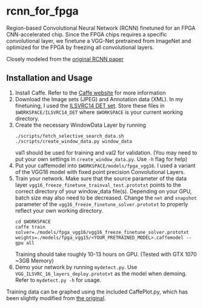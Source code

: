 # rcnn_for_fpga

Region-based Convolutional Neural Network (RCNN) finetuned for an FPGA CNN-accelerated chip. Since the FPGA chips requires a specific convolutional layer, we finetune a VGG-Net pretrained from ImageNet and optimized for the FPGA by freezing all convolutional layers.

Closely modeled from the [original RCNN paper](https://github.com/rbgirshick/rcnn)


## Installation and Usage
1.	Install Caffe. Refer to the [Caffe website](http://caffe.berkeleyvision.org/) for more information
2.	Download the Image sets (JPEG) and Annotation data (XML). In my finetuning, I used the [ILSVRC14 DET set](http://image-net.org/challenges/LSVRC/2014/download-images-5jj5.php). Store these files in `$WORKSPACE/ILSVRC14_DET` where `$WORKSPACE` is your current working directory.
3.	Create the necessary WindowData Layer by running 
	```shell
	./scripts/fetch_selective_search_data.sh
	./scripts/create_window_data.py window_data
	```
	val1 should be used for training and val2 for validation.
	(You may need to put your own settings in `create_window_data.py`. Use `-h` flag for help)
4.	Put your caffemodel into `$WORKSPACE/models/fpga_vgg16`. I used a variant of the VGG16 model with fixed point precision Convolutional Layers.
5.	Train your network. Make sure that the source parameter of the data layer `vgg16_freeze_finetune_trainval_test.prototxt` points to the correct directory of your window_data file(s). Depending on your GPU, batch size may also need to be decreased. Change the `net` and `snapshot` parameter of the `vgg16_freeze_finetune_solver.prototxt` to properly reflect your own working directory.
	```shell
	cd $WORKSPACE
	caffe train solver=./models/fpga_vgg16/vgg16_freeze_finetune_solver.prototxt weights=./models/fpga_vgg15/<YOUR_PRETRAINED_MODEL>.caffemodel --gpu all
	```
	Training should take roughly 10-13 hours on GPU. (Tested with GTX 1070 ~3GB Memory)
6.	Demo your network by running `mydetect.py`. Use `VGG_ILSVRC_16_layers_deploy.prototxt` as the model when demoing. Refer to `mydetect.py -h` for usage.

Training data can be graphed using the included CaffePlot.py, which has been slightly modified from [the original](https://gist.github.com/Coderx7/03f46cb24dcf4127d6fa66d08126fa3b).